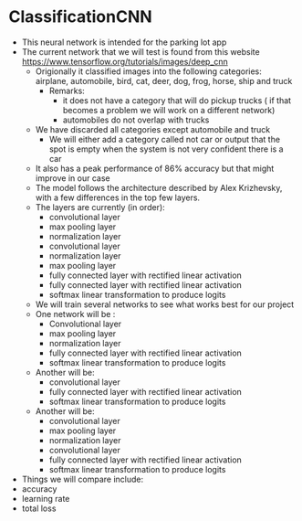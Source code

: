# ClassificationCNN

- This neural network is intended for the parking lot app
- The current network that we will test is found from this website https://www.tensorflow.org/tutorials/images/deep_cnn
  - Origionally it classified images into the following categories: airplane, automobile, bird, cat, deer, dog, frog, horse, ship and truck
    - Remarks: 
      - it does not have a category that will do pickup trucks ( if that becomes a problem we will work on a different network)
      - automobiles do not overlap with trucks
  - We have discarded all categories except automobile and truck
    - We will either add a category called not car or output that the spot is empty when the system is not very confident there is a car
  - It also has a peak performance of 86% accuracy but that might improve in our case
  - The model follows the architecture described by Alex Krizhevsky, with a few differences in the top few layers.
  - The layers are currently (in order):
    - convolutional layer
    - max pooling layer
    - normalization layer
    - convolutional layer
    - normalization layer
    - max pooling layer
    - fully connected layer with rectified linear activation
    - fully connected layer with rectified linear activation
    - softmax linear transformation to produce logits
  - We will train several networks to see what works best for our project
  - One network will be :
    - Convolutional layer
    - max pooling layer
    - normalization layer
    - fully connected layer with rectified linear activation
    - softmax linear transformation to produce logits
  - Another will be:
    - convolutional layer
    - fully connected layer with rectified linear activation
    - softmax linear transformation to produce logits
  - Another will be:
    - convolutional layer
    - max pooling layer
    - normalization layer
    - convolutional layer
    - fully connected layer with rectified linear activation
    - softmax linear transformation to produce logits
 - Things we will compare include: 
  - accuracy
  - learning rate
  - total loss
